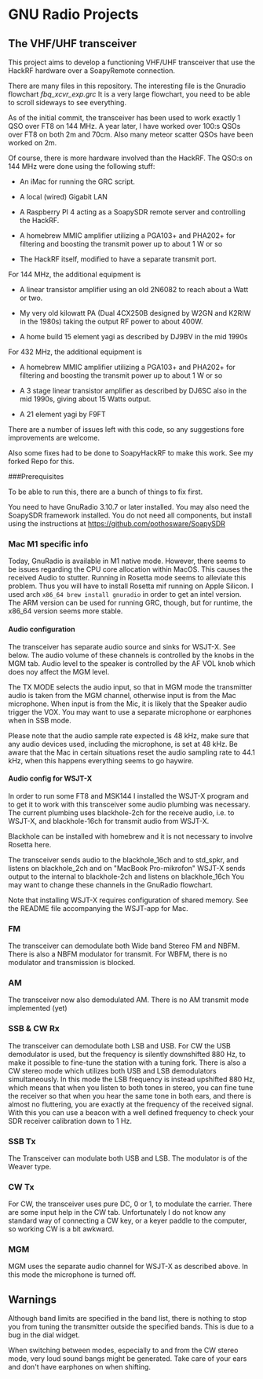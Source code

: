 # GNU Radio Projects

## The VHF/UHF transceiver

This project aims to develop a functioning VHF/UHF transceiver that use the HackRF hardware over a SoapyRemote connection.

There are many files in this repository. The interesting file is the Gnuradio flowchart _fbq_xcvr_exp.grc_
It is a very large flowchart, you need to be able to scroll sideways to see everything.

As of the initial commit, the transceiver has been used to work exactly 1 QSO over FT8 on 144 MHz. A year later, I have worked
over 100:s QSOs over FT8 on both 2m and 70cm. Also many meteor scatter QSOs have been worked on 2m.

Of course, there is more hardware involved than the HackRF. The QSO:s on 144 MHz were done using the following stuff:

* An iMac for running the GRC script.

* A local (wired) Gigabit LAN

* A Raspberry PI 4 acting as a SoapySDR remote server and controlling the HackRF.

* A homebrew MMIC amplifier utilizing a PGA103+ and PHA202+ for filtering and boosting the transmit power up to about 1 W or so

* The HackRF itself, modified to have a separate transmit port.

For 144 MHz, the additional equipment is

* A linear transistor amplifier using an old 2N6082 to reach about a Watt or two.

* My very old kilowatt PA (Dual 4CX250B designed by W2GN and K2RIW in the 1980s) taking the output RF power to about 400W.

* A home build 15 element yagi as described by DJ9BV in the mid 1990s

For 432 MHz, the additional equipment is

* A homebrew MMIC amplifier utilizing a PGA103+ and PHA202+ for filtering and boosting the transmit power up to about 1 W or so

* A 3 stage linear transistor amplifier as described by DJ6SC also in the mid 1990s, giving about 15 Watts output.

* A 21 element yagi by F9FT

There are a number of issues left with this code, so any suggestions fore improvements are welcome.

Also some fixes had to be done to SoapyHackRF to make this work. See my forked Repo for this.

###Prerequisites

To be able to run this, there are a bunch of things to fix first.

You need to have GnuRadio 3.10.7 or later installed.
You may also need the SoapySDR framework installed. You do not need all components,
but install using the instructions at https://github.com/pothosware/SoapySDR

### Mac M1 specific info

Today, GnuRadio is available in M1 native mode. However, there seems to be issues regarding
the CPU core allocation within MacOS. This causes the received Audio to stutter.
Running in Rosetta mode seems to alleviate this problem.
Thus you will have to install Rosetta mif running on Apple Silicon. 
I used arch `x86_64 brew install gnuradio` in order to get an intel version.
The ARM version can be used for running GRC, though, but for runtime, the x86_64 version
seems more stable.

#### Audio configuration

The transceiver has separate audio source and sinks for WSJT-X. See below.
The audio volume of these channels is controlled by the knobs in the MGM tab. Audio level to the speaker is controlled by
the AF VOL knob which does noy affect the MGM level.

The TX MODE selects the audio input, so that in MGM mode the transmitter audio is taken from the MGM channel, otherwise
input is from the Mac microphone. When input is from the Mic, it is likely that the Speaker audio trigger the VOX. 
You may want to use a separate microphone or earphones when in SSB mode.

Please note that the audio sample rate expected is 48 kHz, make sure that any audio devices used, including the microphone, is set at 48 kHz.
Be aware that the Mac in certain situations reset the audio sampling rate to 44.1 kHz, when this happens everything seems to go haywire.

#### Audio config for WSJT-X

In order to run some FT8 and MSK144 I installed the WSJT-X program and to get it to work with
this transceiver some audio plumbing was necessary.
The current plumbing uses blackhole-2ch for the receive audio, i.e. to WSJT-X, and
blackhole-16ch for transmit audio from WSJT-X.

Blackhole can be installed with homebrew and it is not necessary to involve Rosetta here.

The transceiver sends audio to the blackhole_16ch and to std_spkr, and listens on blackhole_2ch and on "MacBook Pro-mikrofon"
WSJT-X sends output to the internal to blackhole-2ch and listens on blackhole_16ch
You may want to change these channels in the GnuRadio flowchart.

Note that installing WSJT-X requires configuration of shared memory. See the README file accompanying the WSJT-app for Mac.

### FM
The transceiver can demodulate both Wide band Stereo FM and NBFM. 
There is also a NBFM modulator for transmit.
For WBFM, there is no modulator and transmission is blocked.

### AM
The transceiver now also demodulated AM. There is no AM transmit mode implemented (yet)

### SSB & CW Rx
The transceiver can demodulate both LSB and USB. For CW the USB demodulator is used, but the frequency is silently downshifted 880 Hz, to make it possible
to fine-tune the station with a tuning fork. There is also a CW stereo mode which utilizes both USB and LSB demodulators simultaneously. In this mode the LSB frequency 
is instead upshifted 880 Hz, which means that when you listen to both tones in stereo, you can fine tune the receiver so that when you hear the same tone in both ears,
and there is almost no fluttering, you are exactly at the frequency of the received signal. With this you can use a beacon with a well defined frequency to check 
your SDR receiver calibration down to 1 Hz.

### SSB Tx
The Transceiver can modulate both USB and LSB. The modulator is of the Weaver type.

### CW Tx
For CW, the transceiver uses pure DC, 0 or 1, to modulate the carrier. There are some input help in the CW tab. Unfortunately I do not know any standard way of connecting a
CW key, or a keyer paddle to the computer, so working CW is a bit awkward.

### MGM
MGM uses the separate audio channel for WSJT-X as described above. In this mode the microphone is turned off. 

## Warnings
Although band limits are specified in the band list, there is nothing to stop you from tuning the transmitter outside the specified bands.
This is due to a bug in the dial widget.

When switching between modes, especially to and from the CW stereo mode, very loud sound bangs might be generated. 
Take care of your ears and don't have earphones on when shifting.


